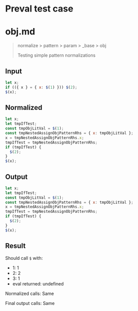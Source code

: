 # Preval test case

# obj.md

> normalize > pattern > param > _base > obj
>
> Testing simple pattern normalizations

## Input

`````js filename=intro
let x;
if (({ x } = { x: $(1) })) $(2);
$(x);
`````

## Normalized

`````js filename=intro
let x;
let tmpIfTest;
const tmpObjLitVal = $(1);
const tmpNestedAssignObjPatternRhs = { x: tmpObjLitVal };
x = tmpNestedAssignObjPatternRhs.x;
tmpIfTest = tmpNestedAssignObjPatternRhs;
if (tmpIfTest) {
  $(2);
}
$(x);
`````

## Output

`````js filename=intro
let x;
let tmpIfTest;
const tmpObjLitVal = $(1);
const tmpNestedAssignObjPatternRhs = { x: tmpObjLitVal };
x = tmpNestedAssignObjPatternRhs.x;
tmpIfTest = tmpNestedAssignObjPatternRhs;
if (tmpIfTest) {
  $(2);
}
$(x);
`````

## Result

Should call `$` with:
 - 1: 1
 - 2: 2
 - 3: 1
 - eval returned: undefined

Normalized calls: Same

Final output calls: Same
